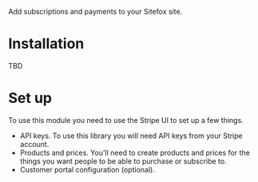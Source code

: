 Add subscriptions and payments to your Sitefox site.

# Installation

TBD

# Set up

To use this module you need to use the Stripe UI to set up a few things.

 * API keys. To use this library you will need API keys from your Stripe account.
 * Products and prices. You'll need to create products and prices for the things you want people to be able to purchase or subscribe to.
 * Customer portal configuration (optional).

